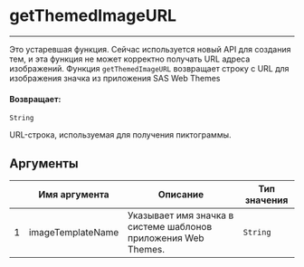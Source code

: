# getThemedImageURL

---

Это устаревшая функция. Сейчас используется новый API для создания тем, и эта функция не может корректно получать URL адреса изображений.
Функция `getThemedImageURL` возвращает строку с URL для изображения значка из приложения SAS Web Themes

#### Возвращает:

`String`

URL-строка, используемая для получения пиктограммы.

## Аргументы

|  | Имя аргумента | Описание | Тип значения |
| --- | --- | --- | --- |
| 1 | imageTemplateName | Указывает имя значка в системе шаблонов приложения Web Themes. | `String` |

